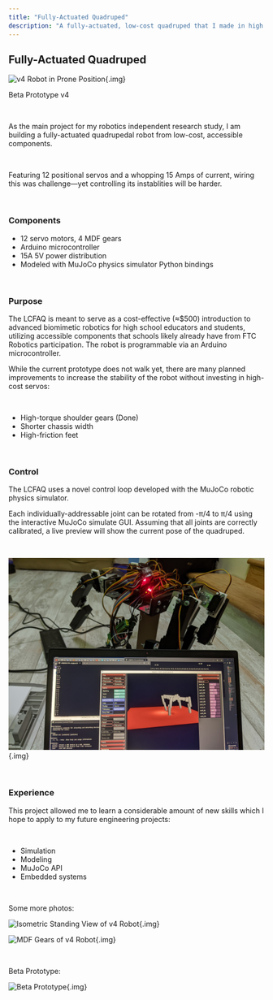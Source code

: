 ```yaml
---
title: "Fully-Actuated Quadruped"
description: "A fully-actuated, low-cost quadruped that I made in high school."
---
```


## Fully-Actuated Quadruped

![v4 Robot in Prone Position](media/quad_canon_prone.JPG){.img}

<span class="centerelement">Beta Prototype v4</span>

<br>

As the main project for my robotics independent research study, I am building a fully-actuated quadrupedal robot from low-cost, accessible components.

<br>

Featuring 12 positional servos and a whopping 15 Amps of current, wiring this was challenge—yet controlling its instablities will be harder.

<br>

<!-- ### <span class="link">[Beta Schematic](https://drive.google.com/file/d/1bmjf-VGk9M5Y_pPB418Mp6SK6TlWs96h/view?usp=sharing)</span>

### <span class="link">[Beta Schematic (local testlink)](media/quadruped_v1.pdf)</span> -->

### Components

* 12 servo motors, 4 MDF gears
* Arduino microcontroller
* 15A 5V power distribution
* Modeled with MuJoCo physics simulator Python bindings

<br>

### Purpose

The LCFAQ is meant to serve as a cost-effective (≈$500) introduction to advanced biomimetic robotics for high school educators and students, utilizing accessible components that schools likely already have from FTC Robotics participation. The robot is programmable via an Arduino microcontroller.

While the current prototype does not walk yet, there are many planned improvements to increase the stability of the robot without investing in high-cost servos:

<br>

* High-torque shoulder gears (Done)
* Shorter chassis width
* High-friction feet

<br>

### Control

The LCFAQ uses a novel control loop developed with the MuJoCo robotic physics simulator.

Each individually-addressable joint can be rotated from -π/4 to π/4 using the interactive MuJoCo simulate GUI. Assuming that all joints are correctly calibrated, a live preview will show the current pose of the quadruped.

<br>

![v1 Control](media/quadruped_v1_control.jpg){.img}

<br>

### Experience

This project allowed me to learn a considerable amount of new skills which I hope to apply to my future engineering projects:

<br>

* Simulation
* Modeling
* MuJoCo API
* Embedded systems

<br>

Some more photos:

![Isometric Standing View of v4 Robot](media/quad_canon_iso.JPG){.img}

![MDF Gears of v4 Robot](media/quad_canon_gear.JPG){.img}

<br>

Beta Prototype:

![Beta Prototype](media/quadruped_v4.jpg){.img}